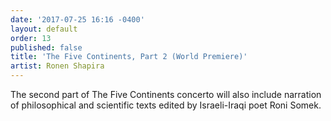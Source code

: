 ```yaml
---
date: '2017-07-25 16:16 -0400'
layout: default
order: 13
published: false
title: 'The Five Continents, Part 2 (World Premiere)'
artist: Ronen Shapira
---
```

The second part of The Five Continents concerto will also include narration of philosophical and scientific texts edited by Israeli-Iraqi poet Roni Somek.
